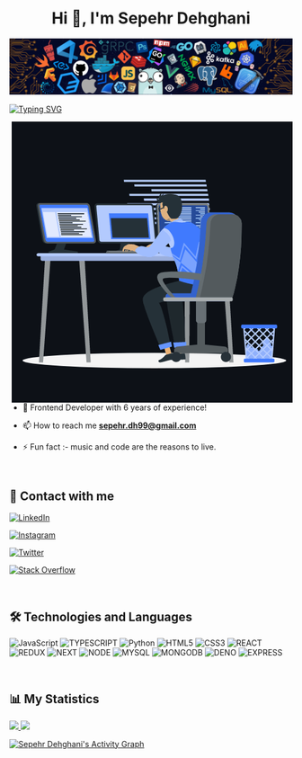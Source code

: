 <h1 align="center">Hi 👾, I'm Sepehr Dehghani</h1>

![Github Banner](https://github.com/sepehr-dh99/sepehr-dh99/blob/master/assets/banner.png)

[![Typing SVG](https://readme-typing-svg.herokuapp.com?color=%230E99D2&center=true&vCenter=true&width=200&height=30&lines=Software+Engineer)](https://git.io/typing-svg)

<p><img align="right" src="https://github.com/sepehr-dh99/sepehr-dh99/blob/master/assets/animation_500_kxa883sd.gif" alt="sepehr" /></p>

- 🌱 Frontend Developer with 6 years of experience!

- 📫 How to reach me **sepehr.dh99@gmail.com**

- ⚡ Fun fact :- music and code are the reasons to live.

<br>

## 📠 Contact with me

<p align="left">
  <a href="https://www.linkedin.com/in/sepehr-dehghani/" target="blank">

![LinkedIn](https://img.shields.io/badge/LinkedIn-0077B5?style=for-the-badge&logo=linkedin&logoColor=white)
</a>
<a href="https://instagram.com/sepehr.develop?utm_medium=copy_link" target="blank">

![Instagram](https://img.shields.io/badge/Instagram-E4405F?style=for-the-badge&logo=instagram&logoColor=white)
</a>
<a href="https://twitter.com/sep4everr" target="blank">

![Twitter](https://img.shields.io/badge/Twitter-1DA1F2?style=for-the-badge&logo=twitter&logoColor=white)
</a>
<a href="https://stackoverflow.com/users/14765965/sepehr-dehghani" target="blank">

![Stack Overflow](https://img.shields.io/badge/Stack_Overflow-FE7A16?style=for-the-badge&logo=stack-overflow&logoColor=white)
</a>

</p>

<br>

## 🛠 Technologies and Languages

<p align="left">

![JavaScript](https://img.shields.io/badge/JavaScript-323330?style=for-the-badge&logo=javascript&logoColor=F7DF1E)
![TYPESCRIPT](https://img.shields.io/badge/TypeScript-007ACC?style=for-the-badge&logo=typescript&logoColor=white)
![Python](https://img.shields.io/badge/Python-FFD43B?style=for-the-badge&logo=python&logoColor=blue)
![HTML5](https://img.shields.io/badge/HTML5-E34F26?style=for-the-badge&logo=html5&logoColor=white)
![CSS3](https://img.shields.io/badge/CSS3-1572B6?style=for-the-badge&logo=css3&logoColor=white)
![REACT](https://img.shields.io/badge/React-20232A?style=for-the-badge&logo=react&logoColor=61DAFB)
![REDUX](https://img.shields.io/badge/Redux-593D88?style=for-the-badge&logo=redux&logoColor=white)
![NEXT](https://img.shields.io/badge/next.js-000000?style=for-the-badge&logo=nextdotjs&logoColor=white)
![NODE](https://img.shields.io/badge/Node.js-339933?style=for-the-badge&logo=nodedotjs&logoColor=white)
![MYSQL](https://img.shields.io/badge/MySQL-005C84?style=for-the-badge&logo=mysql&logoColor=white)
![MONGODB](https://img.shields.io/badge/MongoDB-4EA94B?style=for-the-badge&logo=mongodb&logoColor=white)
![DENO](https://img.shields.io/badge/Deno-white?style=for-the-badge&logo=deno&logoColor=464647)
![EXPRESS](https://img.shields.io/badge/Express.js-000000?style=for-the-badge&logo=express&logoColor=white)

</p>

<br>

## 📊 My Statistics

<p align="left">
  <a href="https://abhigyantrips.dev/">
  <img width="49.5%" src="https://github-readme-stats.vercel.app/api?username=sepehr-dh99&show_icons=true&theme=ayu-mirage&hide_border=true" />
    <img width="49.5%" src="https://github-readme-streak-stats.herokuapp.com/?user=sepehr-dh99&theme=ayu-mirage&hide_border=true" />
  </a>
</p>

[![Sepehr Dehghani's Activity Graph](https://activity-graph.herokuapp.com/graph?username=sepehr-dh99&custom_title=Sepehr%20Dehghani's%20Contribution%20Graph&theme=react&bg_color=1F2430&hide_border=true&line=d1a01f&point=c58545)](https://dehghani.me)

